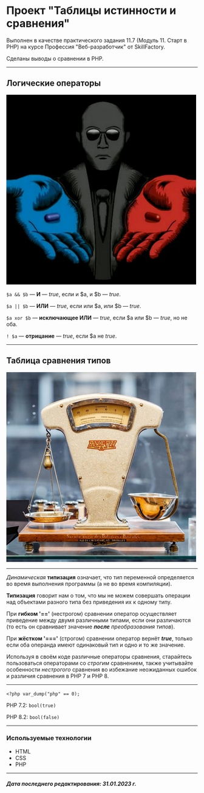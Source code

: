 # Проект "Таблицы истинности и сравнения"

Выполнен в качестве практического задания 11.7 (Модуль 11. Старт в PHP) на курсе Профессия "Веб-разработчик" от SkillFactory.

Сделаны выводы о сравнении в PHP.

***

## Логические операторы

[![tablet](./images/tablet.jpg "Руководство по PHP. Логические операторы")](https://www.php.net/manual/ru/language.operators.logical.php)

`$a && $b` — **И** — *true*, если и $a, и $b — *true*.

`$a || $b` — **ИЛИ** — *true*, если или $a, или $b — *true*.

`$a xor $b` — **исключающее ИЛИ** — *true*, если $a или $b — *true*, но не оба.

`! $a` — **отрицание** — *true*, если $a не *true*.

***

## Таблица сравнения типов

[![scale](./images/scale.jpg "Руководство по PHP. Таблица сравнения типов")](https://www.php.net/manual/ru/types.comparisons.php)

***

*Динамическая* **типизация** означает, что тип переменной определяется во время выполнения программы (а не во время компиляции).

**Типизация** говорит нам о том, что мы не можем совершать операции над объектами разного типа без приведения их к одному типу.

При **гибком '=='** (нестрогом) сравнении оператор осуществляет приведение между двумя различными типами, если они различаются (то есть он сравнивает значение ***после*** *преобразования типов*).

При **жёстком '==='** (строгом) сравнении оператор вернёт ***true***, только если оба операнда имеют одинаковый тип и одно и то же значение.

Используя в своём коде различные операторы сравнения, старайтесь пользоваться операторами со *строгим* сравнением, также учитывайте особенности *нестрогого* сравнения во избежание неожиданных ошибок и различия сравнения в PHP 7 и PHP 8.

***

`<?php var_dump("php" == 0);`

PHP 7.2: `bool(true)`

PHP 8.2: `bool(false)`

***

### Используемые технологии

* НTML
* CSS
* PHP

***

#### *Дата последнего редактирования: 31.01.2023 г.*
